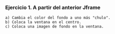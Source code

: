 ### Ejercicio 1. A partir del anterior Jframe

    a) Cambia el color del fondo a uno más "chulo".
    b) Coloca la ventana en el centro.
    c) Coloca una imagen de fondo en la ventana.